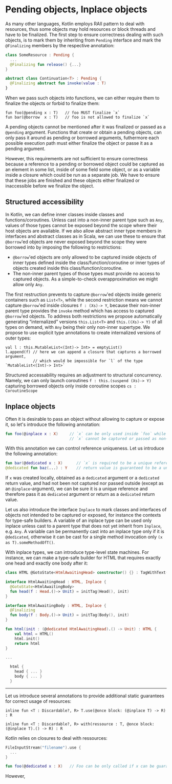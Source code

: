 Pending objects, Inplace objects
================================

As many other languages, Kotlin employs RAII pattern to deal with resources, thus some objects may hold resources or block threads and have to be finalized. The first step to ensure correctness dealing with such objects, is to mark them by inheriting from `Pending` interface and mark the `@Finalizing` members by the respective annotation:
```kotlin
class SomeResource : Pending {
  ...
  @Finalizing fun release() {...}
}

abstract class Continuation<T> : Pending {
  @Finalizing abstract fun invoke(value : T)
}
```

When we pass such objects into functions, we can either require them to finalize the objects or forbid to finalize them:
```
fun foo(@pending x : T)   // foo MUST finalize `x`
fun bar(@borrow  x : T)   // foo is not allowed to finalize `x`
```

A pending objects cannot be mentioned after it was finalized or passed as a `@pending` argument. Functions that create or obtain a pending objects, can only pass it around as pending or borrowed arguments, futhermore each possible execution path must either finalize the object or passe it as a pending argument.

However, this requirements are not sufficient to ensure correctness because a reference to a pending or borrowed object could be captured as an element in some list, inside of some field some object, or as a variable inside a closure which could be run as a separate job. We have to ensure that these jobs are finished and these objects either finalized or inaccessible before we finalize the object.

Structured accessibility
------------------------

In Kotlin, we can define inner classes inside classes and functions/coroutines. Unless cast into a non-inner parent type such as `Any`, values of those types cannot be exposed beyond the scope where their host objects are available. If we also allow abstract inner type members in interfaces and abstract classes as in Scala, we can use these to ensure that `@borrow`'ed objects are never exposed beyond the scope they were borrowed into by imposing the following to restrictions:
- `@borrow`'ed objects are only allowed to be captured inside objects of inner types defined inside the class/function/coroutine or inner types of objects created inside this class/function/coroutine.
- The non-inner parent types of those types must provide no access to captured objects. As a simple-to-check overapproximation we might allow only `Any`.

The first restruction prevents to capture `@borrow`'ed objects inside generic containers such as `List<T>`, while the second restriction means we cannot capture `@borrow`'ed inside closures `f : (Xs)-> Y`, because their non-inner parent type provides the `invoke` method which has access to captured `@borrow`'ed objects. To address both restrictions we propose automatically generating “internalized” versions `this.List<T>` and `this.((Xs)-> Y)` of all types on demand, with `Any` being their only non-inner supertype. We propose to use explicit type annotations to create internalized versions of outer types:
```
val l : this.MutableList<(Int)-> Int> = emptyList()
l.append(f) // here we can append a closure that captures a borrowed argument,
            // which would be impossible for `l` of the type `MutableList<(Int)-> Int>`
```

Structured accessability requires an adjustment to structural concurrency. Namely, we can only launch coroutines `f : this.(suspend (Xs)-> Y)` capturing borrowed objects only inside coroutine scopes `cs : CoroutineScope` 



Inplace objects
---------------

Often it is desirable to pass an object without allowing to capture or expose it, so let's introduce the following annotation:
```kotlin
fun foo(@inplace x : X)     // `x` can be only used inside `foo` while `foo` is executed,
                            // `x` cannot be captured or passed as non-inplace argument
```

With this annotation we can control reference uniqueness. Let us introduce the following annotation: 
```kotlin
fun bar(@dedicated x : X)      // `x` is required to be a unique reference to the object it refers to
@dedicated fun baz(...) : Y    // return value is guaranteed to be a unique reference
```

If `x` was created locally, obtained as a `dedicated` argument or a `dedicated` return value, and had not been not captured nor passed outside (except as an `@inplace`-argument), we can be sure it is a unique reference and therefore pass it as `dedicated` argument or return as a `dedicated` return value.

Let us also introduce the interface `Inplace` to mark classes and interfaces of objects not intended to be captured or exposed, for instance the contexts for type-safe builders. A variable of an inplace type can be used only inplace unless cast to a parent type that does not yet inherit from `Inplace`, e.g. `Any`. A variable can be permanently cast into an inplace type only if it is `@dedicated`, otherwise it can be cast for a single method invocation only `(x as T).someMethodOfT()`.

With inplace types, we can introduce type-level state machines. For instance, we can make a type-safe builder for HTML that requires exactly one head and exactly one body after it:
```kotlin
class HTML @GotoState<HtmlAwaitingHead> constructor() {} : TagWithText("html") {}

interface HtmlAwaitingHead : HTML, Inplace {
  @GotoState<HtmlAwaitingBody>
  fun head(f : Head.()-> Unit) = initTag(Head(), init)
}

interface HtmlAwaitingBody : HTML, Inplace {
  @Finalizing
  fun body(f : Body.()-> Unit) = initTag(Body(), init)
}

fun html(init : (@dedicated HtmlAwaitingHead).() -> Unit) : HTML {
    val html = HTML()
    html.init()
    return html
}

...

  html {
    head { ... }
    body { ... }
  }
```



------------------







Let us introduce several annotations to provide additional static guarantees for correct usage of resources:
```
inline fun <T : Discardable?, R> T.use(@once block: (@inplace T) -> R) : R

inline fun <T : Discardable?, R> with(ressource : T, @once block: (@inplace T).() -> R) : R
```


Kotlin relies on closures to deal with ressources:
```kotlin
FileInputStream("filename").use {
  ...
}

fun foo(@dedicated x : X)   // Foo can be only called if x can be guaranteed to be a 
```

However, 

